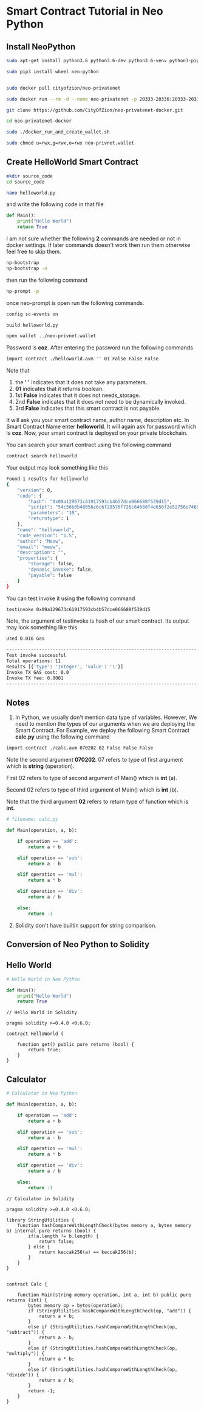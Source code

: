 # Smart Contract Tutorial in Neo Python

## Install NeoPython

```bash
sudo apt-get install python3.6 python3.6-dev python3.6-venv python3-pip libleveldb-dev libssl-dev g++
```

```bash
sudo pip3 install wheel neo-python
```

```bash

sudo docker pull cityofzion/neo-privatenet

sudo docker run --rm -d --name neo-privatenet -p 20333-20336:20333-20336/tcp -p 30333-30336:30333-30336/tcp cityofzion/neo-privatenet

git clone https://github.com/CityOfZion/neo-privatenet-docker.git

cd neo-privatenet-docker

sudo ./docker_run_and_create_wallet.sh

sudo chmod u=rwx,g=rwx,o=rwx neo-privnet.wallet
```

## Create HelloWorld Smart Contract

```bash
mkdir source_code
cd source_code
```

```bash
nano helloworld.py
```

and write the following code in that file

```python
def Main():
    print("Hello World")
    return True
```


I am not sure whether the following **2** commands are needed or not in docker settings. If later commands doesn't work then run them otherwise feel free to skip them.

```bash
np-bootstrap
np-bootstrap -n
```

then run the following command

```bash
np-prompt -p
```
once neo-prompt is open run the following commands.
```bash
config sc-events on

build helloworld.py

open wallet ../neo-privnet.wallet
```
Password is **coz**. After entering the password run the following commands

```bash
import contract ./helloworld.avm '' 01 False False False 
```
Note that 
1. the **' '** indicates that it does not take any parameters. 
2. **01** indicates that it returns boolean. 
3. 1st **False** indicates that it does not needs_storage.
4. 2nd **False** indicates that it does not need to be dynamically invoked.
5. 3rd **False** indicates that this smart contract is not payable.

It will ask you your smart contract name, author name, description etc. In Smart Contract Name enter **helloworld**. It will again ask for password which is **coz**. Now, your smart contract is deployed on your private blockchain. 

You can search your smart contract using the following command

```bash
contract search helloworld
```

Your output may look something like this

```bash
Found 1 results for helloworld
{
    "version": 0,
    "code": {
        "hash": "0x09a129673c61917593cb4b57dce066688f539d15",
        "script": "54c56b0b48656c6c6f20576f726c64680f4e656f2e52756e74696d652e4c6f67516c7566",
        "parameters": "10",
        "returntype": 1
    },
    "name": "helloworld",
    "code_version": "1.5",
    "author": "Meow",
    "email": "meow",
    "description": "",
    "properties": {
        "storage": false,
        "dynamic_invoke": false,
        "payable": false
    }
}
```

You can test invoke it using the following command
```bash
testinvoke 0x09a129673c61917593cb4b57dce066688f539d15
```

Note, the argument of testinvoke is hash of our smart contract. Its output
may look something like this

```bash
Used 0.016 Gas 

-------------------------------------------------------------------------------------------------------------------------------------
Test invoke successful
Total operations: 11
Results [{'type': 'Integer', 'value': '1'}]
Invoke TX GAS cost: 0.0
Invoke TX fee: 0.0001
-------------------------------------------------------------------------------------------------------------------------------------
```



## Notes

1. In Python, we usually don't mention data type of variables. However, We need to mention the types of our arguments when we are deploying the Smart Contract. For Example, we deploy the following Smart Contract **calc.py** using the following command

```bash
import contract ./calc.avm 070202 02 False False False 
```

Note the second argument **070202**. 07 refers to type of first argument which is **string** (operation). 

First 02 refers to type of second argument of Main() which is **int** (a). 

Second 02 refers to type of third argument of Main() which is **int** (b).


Note that the third argument **02** refers to return type of function which is **int**.
```python
# filename: calc.py

def Main(operation, a, b):

    if operation == 'add':
        return a + b

    elif operation == 'sub':
        return a - b

    elif operation == 'mul':
        return a * b

    elif operation == 'div':
        return a / b

    else:
        return -1
```

2. Solidity don't have builtin support for string comparison.



## Conversion of Neo Python to Solidity

## Hello World
```python
# Hello World in Neo Python

def Main():
    print("Hello World")
    return True
```

```solidity
// Hello World in Solidity

pragma solidity >=0.4.0 <0.6.0;

contract HelloWorld {

    function get() public pure returns (bool) {
        return true;
    }
}
```

## Calculator

```python
# Calculator in Neo Python

def Main(operation, a, b):

    if operation == 'add':
        return a + b

    elif operation == 'sub':
        return a - b

    elif operation == 'mul':
        return a * b

    elif operation == 'div':
        return a / b

    else:
        return -1
```

```solidity
// Calculator in Solidity

pragma solidity >=0.4.0 <0.6.0;

library StringUtilities {
    function hashCompareWithLengthCheck(bytes memory a, bytes memory b) internal pure returns (bool) {
        if(a.length != b.length) {
            return false;
        } else {
            return keccak256(a) == keccak256(b);
        }
    }
}


contract Calc {

    function Main(string memory operation, int a, int b) public pure returns (int) {
        bytes memory op = bytes(operation);
        if (StringUtilities.hashCompareWithLengthCheck(op, "add")) {
            return a + b;
        }
        else if (StringUtilities.hashCompareWithLengthCheck(op, "subtract")) {
            return a - b;
        }
        else if (StringUtilities.hashCompareWithLengthCheck(op, "multiply")) {
            return a * b;
        }
        else if (StringUtilities.hashCompareWithLengthCheck(op, "divide")) {
            return a / b;
        }
        return -1;
    }
}
```
